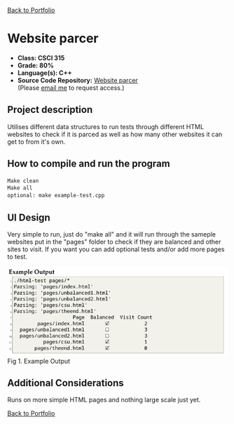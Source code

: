 [Back to Portfolio](./)

Website parcer
===============

-   **Class: CSCI 315** 
-   **Grade: 80%** 
-   **Language(s): C++** 
-   **Source Code Repository:** [Website parcer](https://github.com/MichaelLudwikowski/MichaelLudwikowski_CSCI_SPP_project2/tree/main)  
    (Please [email me](mailto:MRLudwikowski@csustudent.net?subject=GitHub%20Access) to request access.)

## Project description

Utilises different data structures to run tests through different HTML websites to check if it is parced as well as how many other websites it can get to from it's own.

## How to compile and run the program

```bash
Make clean
Make all
optional: make example-test.cpp
```

## UI Design

Very simple to run, just do "make all" and it will run through the sameple websites put in the "pages" folder to check if they are balanced and other sites to visit. If you want you can add optional tests and/or add more pages to test.

![screenshot](images/Project2.PNG)  
Fig 1. Example Output

## Additional Considerations

Runs on more simple HTML pages and nothing large scale just yet. 

[Back to Portfolio](./)
